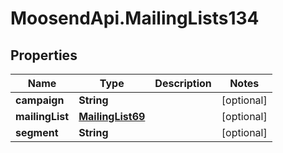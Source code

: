 # MoosendApi.MailingLists134

## Properties
Name | Type | Description | Notes
------------ | ------------- | ------------- | -------------
**campaign** | **String** |  | [optional] 
**mailingList** | [**MailingList69**](MailingList69.md) |  | [optional] 
**segment** | **String** |  | [optional] 



